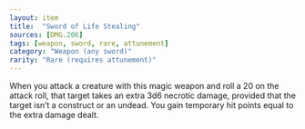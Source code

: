 ```yaml
---
layout: item
title:  "Sword of Life Stealing"
sources: [DMG.206]
tags: [weapon, sword, rare, attunement]
category: "Weapon (any sword)"
rarity: "Rare (requires attunement)"
---
```


When you attack a creature with this magic weapon and roll a 20 on the attack roll, that target takes an extra 3d6 necrotic damage, provided that the target isn’t a construct or an undead. You gain temporary hit points equal to the extra damage dealt.